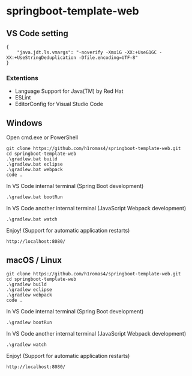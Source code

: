 # springboot-template-web

## VS Code setting

```
{
    "java.jdt.ls.vmargs": "-noverify -Xmx1G -XX:+UseG1GC -XX:+UseStringDeduplication -Dfile.encoding=UTF-8"
}
```

### Extentions

* Language Support for Java(TM) by Red Hat
* ESLint
* EditorConfig for Visual Studio Code

## Windows

Open cmd.exe or PowerShell

```
git clone https://github.com/h1romas4/springboot-template-web.git
cd springboot-template-web
.\gradlew.bat build
.\gradlew.bat eclipse
.\gradlew.bat webpack
code .
```

In VS Code internal terminal (Spring Boot development)

```
.\gradlew.bat bootRun
```

In VS Code another internal terminal (JavaScript Webpack development)

```
.\gradlew.bat watch
```

Enjoy! (Support for automatic application restarts)

```
http://localhost:8080/
```

## macOS / Linux

```
git clone https://github.com/h1romas4/springboot-template-web.git
cd springboot-template-web
.\gradlew build
.\gradlew eclipse
.\gradlew webpack
code .
```

In VS Code internal terminal (Spring Boot development)

```
.\gradlew bootRun
```

In VS Code another internal terminal (JavaScript Webpack development)

```
.\gradlew watch
```

Enjoy! (Support for automatic application restarts)

```
http://localhost:8080/
```
